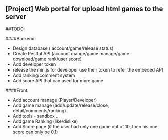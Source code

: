 
[Project] Web portal for upload html games to the server
-----------------------

##TODO:

####Backend:
- Design database ( account/game/release status)
- Create Restful API (account mange/game manage/game download/game rank/user score)
- Add developer token
- release the min.js for developer use their token to refer the embeded API
- Add ranking/comment system
- Add score API that can used for more game

####Front:
- Add account manage (Player/Developer)
- Add game manage (add/update/release/close, detail/comments/ranking)
- Add tools - sandbox ...
- Add game Ranking (like/dislike)
- Add Score page (if the user had only one game out of 10, then his one score can only be 0.1)
